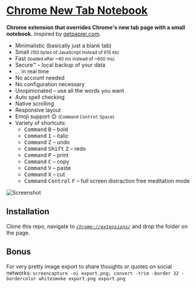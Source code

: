 # [Chrome New Tab Notebook](https://chrome.google.com/webstore/detail/chrome-new-tab-notebook/jklakdeidljpklncnoijalimnkpmnhmc)

**Chrome extension that overrides Chrome's new tab page with a small notebook.** Inspired by [getpapier.com](https://getpapier.com).

- Minimalistic (basically just a blank tab)
- Small <small>(150 bytes of JavaScript instead of 615 kb)</small>
- Fast <small>(loaded after ~40 ms instead of ~600 ms)</small>
- Secure™ – local backup of your data
- … in real time
- No account needed
- No configuration necessary
- Unopinionated – use all the words you want
- Auto spell checking
- Native scrolling
- Responsive layout
- Emoji support 😌 <small>(<kbd>Command</kbd> <kbd>Control</kbd> <kbd>Space</kbd>)</small>
- Variety of shortcuts:
  - <kbd>Command</kbd> <kbd>B</kbd> – bold
  - <kbd>Command</kbd> <kbd>I</kbd> – italic
  - <kbd>Command</kbd> <kbd>Z</kbd> – undo
  - <kbd>Command</kbd> <kbd>Shift</kbd> <kbd>Z</kbd> – redo
  - <kbd>Command</kbd> <kbd>P</kbd> – print
  - <kbd>Command</kbd> <kbd>C</kbd> – copy
  - <kbd>Command</kbd> <kbd>V</kbd> – paste
  - <kbd>Command</kbd> <kbd>X</kbd> – cut
  - <kbd>Command</kbd> <kbd>Control</kbd> <kbd>F</kbd> – full screen distraction free meditation mode


![Screenshot](https://raw.githubusercontent.com/maxbeier/chrome-blank-tab/master/screenshot.png)


## Installation

Clone this repo, navigate to *[`chrome://extensions/`](chrome://extensions/)* and drop the folder on the page.


## Bonus

For very pretty image export to share thoughts or quotes on social networks: `screencapture -oi export.png; convert -trim -border 32 -bordercolor whitesmoke export.png export.png`
